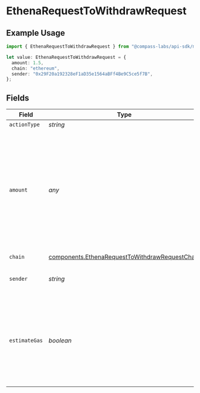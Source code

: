 # EthenaRequestToWithdrawRequest

## Example Usage

```typescript
import { EthenaRequestToWithdrawRequest } from "@compass-labs/api-sdk/models/components";

let value: EthenaRequestToWithdrawRequest = {
  amount: 1.5,
  chain: "ethereum",
  sender: "0x29F20a192328eF1aD35e1564aBFf4Be9C5ce5f7B",
};
```

## Fields

| Field                                                                                                                                               | Type                                                                                                                                                | Required                                                                                                                                            | Description                                                                                                                                         | Example                                                                                                                                             |
| --------------------------------------------------------------------------------------------------------------------------------------------------- | --------------------------------------------------------------------------------------------------------------------------------------------------- | --------------------------------------------------------------------------------------------------------------------------------------------------- | --------------------------------------------------------------------------------------------------------------------------------------------------- | --------------------------------------------------------------------------------------------------------------------------------------------------- |
| `actionType`                                                                                                                                        | *string*                                                                                                                                            | :heavy_minus_sign:                                                                                                                                  | N/A                                                                                                                                                 |                                                                                                                                                     |
| `amount`                                                                                                                                            | *any*                                                                                                                                               | :heavy_check_mark:                                                                                                                                  | The amount of USDe to request to withdraw from Ethena's vault. If set to 'ALL', your total deposited USDe amount will be requested to be withdrawn. |                                                                                                                                                     |
| `chain`                                                                                                                                             | [components.EthenaRequestToWithdrawRequestChain](../../models/components/ethenarequesttowithdrawrequestchain.md)                                    | :heavy_check_mark:                                                                                                                                  | N/A                                                                                                                                                 |                                                                                                                                                     |
| `sender`                                                                                                                                            | *string*                                                                                                                                            | :heavy_check_mark:                                                                                                                                  | The address of the transaction sender.                                                                                                              | 0x29F20a192328eF1aD35e1564aBFf4Be9C5ce5f7B                                                                                                          |
| `estimateGas`                                                                                                                                       | *boolean*                                                                                                                                           | :heavy_minus_sign:                                                                                                                                  | Determines whether to estimate gas costs for transactions, also verifying that the transaction can be successfully executed.                        |                                                                                                                                                     |